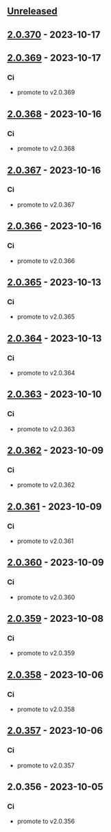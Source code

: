 <a name="unreleased"></a>
## [Unreleased]


<a name="2.0.370"></a>
## [2.0.370] - 2023-10-17

<a name="2.0.369"></a>
## [2.0.369] - 2023-10-17
### Ci
- promote to v2.0.369


<a name="2.0.368"></a>
## [2.0.368] - 2023-10-16
### Ci
- promote to v2.0.368


<a name="2.0.367"></a>
## [2.0.367] - 2023-10-16
### Ci
- promote to v2.0.367


<a name="2.0.366"></a>
## [2.0.366] - 2023-10-16
### Ci
- promote to v2.0.366


<a name="2.0.365"></a>
## [2.0.365] - 2023-10-13
### Ci
- promote to v2.0.365


<a name="2.0.364"></a>
## [2.0.364] - 2023-10-13
### Ci
- promote to v2.0.364


<a name="2.0.363"></a>
## [2.0.363] - 2023-10-10
### Ci
- promote to v2.0.363


<a name="2.0.362"></a>
## [2.0.362] - 2023-10-09
### Ci
- promote to v2.0.362


<a name="2.0.361"></a>
## [2.0.361] - 2023-10-09
### Ci
- promote to v2.0.361


<a name="2.0.360"></a>
## [2.0.360] - 2023-10-09
### Ci
- promote to v2.0.360


<a name="2.0.359"></a>
## [2.0.359] - 2023-10-08
### Ci
- promote to v2.0.359


<a name="2.0.358"></a>
## [2.0.358] - 2023-10-06
### Ci
- promote to v2.0.358


<a name="2.0.357"></a>
## [2.0.357] - 2023-10-06
### Ci
- promote to v2.0.357


<a name="2.0.356"></a>
## 2.0.356 - 2023-10-05
### Ci
- promote to v2.0.356


[Unreleased]: https://gitlab.industrysoftware.automation.siemens.com/caas-ops/fleet/aws-usea1-qa-qa/compare/2.0.370...HEAD
[2.0.370]: https://gitlab.industrysoftware.automation.siemens.com/caas-ops/fleet/aws-usea1-qa-qa/compare/2.0.369...2.0.370
[2.0.369]: https://gitlab.industrysoftware.automation.siemens.com/caas-ops/fleet/aws-usea1-qa-qa/compare/2.0.368...2.0.369
[2.0.368]: https://gitlab.industrysoftware.automation.siemens.com/caas-ops/fleet/aws-usea1-qa-qa/compare/2.0.367...2.0.368
[2.0.367]: https://gitlab.industrysoftware.automation.siemens.com/caas-ops/fleet/aws-usea1-qa-qa/compare/2.0.366...2.0.367
[2.0.366]: https://gitlab.industrysoftware.automation.siemens.com/caas-ops/fleet/aws-usea1-qa-qa/compare/2.0.365...2.0.366
[2.0.365]: https://gitlab.industrysoftware.automation.siemens.com/caas-ops/fleet/aws-usea1-qa-qa/compare/2.0.364...2.0.365
[2.0.364]: https://gitlab.industrysoftware.automation.siemens.com/caas-ops/fleet/aws-usea1-qa-qa/compare/2.0.363...2.0.364
[2.0.363]: https://gitlab.industrysoftware.automation.siemens.com/caas-ops/fleet/aws-usea1-qa-qa/compare/2.0.362...2.0.363
[2.0.362]: https://gitlab.industrysoftware.automation.siemens.com/caas-ops/fleet/aws-usea1-qa-qa/compare/2.0.361...2.0.362
[2.0.361]: https://gitlab.industrysoftware.automation.siemens.com/caas-ops/fleet/aws-usea1-qa-qa/compare/2.0.360...2.0.361
[2.0.360]: https://gitlab.industrysoftware.automation.siemens.com/caas-ops/fleet/aws-usea1-qa-qa/compare/2.0.359...2.0.360
[2.0.359]: https://gitlab.industrysoftware.automation.siemens.com/caas-ops/fleet/aws-usea1-qa-qa/compare/2.0.358...2.0.359
[2.0.358]: https://gitlab.industrysoftware.automation.siemens.com/caas-ops/fleet/aws-usea1-qa-qa/compare/2.0.357...2.0.358
[2.0.357]: https://gitlab.industrysoftware.automation.siemens.com/caas-ops/fleet/aws-usea1-qa-qa/compare/2.0.356...2.0.357
